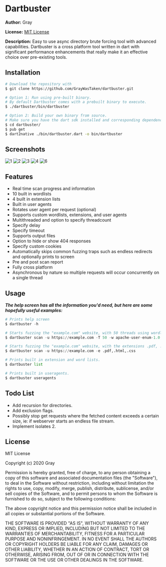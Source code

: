 # Dartbuster
**Author:** Gray

**License:** [MIT License](#License "MIT License")

**Description:** Easy to use async directory brute forcing tool with advanced capabilities. Dartbuster is a cross platform tool written in dart with significant performance enhancements that really make it an effective choice over pre-existing tools.

## Installation
```sh
# Download the repository with
$ git clone https://github.com/GrayWasTaken/dartbuster.git

# Option 1: Run using pre-built binary.
# By default Dartbuster comes with a prebuilt binary to execute.
$ ./dartbuster/bin/dartbuster

# Option 2: Build your own binary from source.
# Make sure you have the dart sdk installed and corresponding dependencies.
$ cd dartbuster/
$ pub get
$ dart2native ./bin/dartbuster.dart -o bin/dartbuster
```

## Screenshots
![1](https://lambda.black/assets/portfolio/dartbuster/1.png "Help Screen")
![2](https://lambda.black/assets/portfolio/dartbuster/2.png "Scan in progress")
![3](https://lambda.black/assets/portfolio/dartbuster/3.png "Scan completion")
![4](https://lambda.black/assets/portfolio/dartbuster/4.png "Word and extension lists")
![6](https://lambda.black/assets/portfolio/dartbuster/5.png "User agents list")

## Features
- Real time scan progress and information
- 10 built in wordlists
- 4 built in extension lists
- Built in user agents
- Rotates user agent per request (optional)
- Supports custom wordlists, extensions, and user agents
- Multithreaded and option to specify threadcount
- Specify delay
- Specify timeout
- Supports output files
- Option to hide or show 404 responses
- Specify custom cookies
- Automatically skips common fuzzing traps such as endless redirects and optionally prints to screen
- Pre and post scan report
- Fully cross platform
- Asynchronous by nature so multiple requests will occur concurrently on a single thread

## Usage
***The help screen has all the information you'd need, but here are some hopefully useful examples:***


```py
# Prints help screen
$ dartbuster -h

# Starts fuzzing the "example.com" website, with 50 threads using wordlist apache-user-enum-1.0.txt
$ dartbuster scan -u https://example.com -T 50 -w apache-user-enum-1.0.txt

# Starts fuzzing the "example.com" website, with the extensions .pdf, .html, .css
$ dartbuster scan -u https://example.com -e .pdf,.html,.css

# Prints built in extension and word lists.
$ dartbuster list

# Prints built in useragents.
$ dartbuster useragents
```

## Todo List
- Add recursion for directories.
- Add exclusion flags.
- Possibly stop get requests where the fetched content exceeds a certain size, ie: if webserver starts an endless file stream.
- Implement isolates 2.


## License
MIT License

Copyright (c) 2020 Gray

Permission is hereby granted, free of charge, to any person obtaining a copy
of this software and associated documentation files (the "Software"), to deal
in the Software without restriction, including without limitation the rights
to use, copy, modify, merge, publish, distribute, sublicense, and/or sell
copies of the Software, and to permit persons to whom the Software is
furnished to do so, subject to the following conditions:

The above copyright notice and this permission notice shall be included in all
copies or substantial portions of the Software.

THE SOFTWARE IS PROVIDED "AS IS", WITHOUT WARRANTY OF ANY KIND, EXPRESS OR
IMPLIED, INCLUDING BUT NOT LIMITED TO THE WARRANTIES OF MERCHANTABILITY,
FITNESS FOR A PARTICULAR PURPOSE AND NONINFRINGEMENT. IN NO EVENT SHALL THE
AUTHORS OR COPYRIGHT HOLDERS BE LIABLE FOR ANY CLAIM, DAMAGES OR OTHER
LIABILITY, WHETHER IN AN ACTION OF CONTRACT, TORT OR OTHERWISE, ARISING FROM,
OUT OF OR IN CONNECTION WITH THE SOFTWARE OR THE USE OR OTHER DEALINGS IN THE
SOFTWARE.
